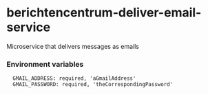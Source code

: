 # berichtencentrum-deliver-email-service
Microservice that delivers messages as emails

### Environment variables
```
  GMAIL_ADDRESS: required, 'aGmailAddress'
  GMAIL_PASSWORD: required, 'theCorrespondingPassword'
```
